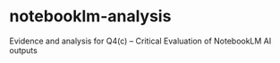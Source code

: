 # notebooklm-analysis
Evidence and analysis for Q4(c) – Critical Evaluation of NotebookLM AI outputs
